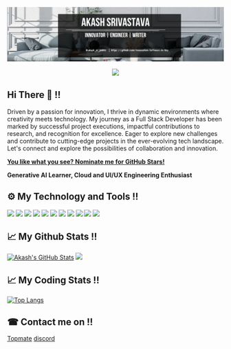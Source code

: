 
<a href="" float="center">
  <img src="https://github.com/Innovation-Software-in-Sky/.github/blob/main/profile/images/20231227_181640_0000.png" />
</a>
<p align="center">
  <a href="" float="center"><img src="https://komarev.com/ghpvc/?username=Innovation-Software-in-Sky&color=blue"/></a>
</p>

## Hi There 👋 !!
<p align="centre">Driven by a passion for innovation, I thrive in dynamic environments where creativity meets technology. My journey as a Full Stack Developer has been marked by successful project executions, impactful contributions to research, and recognition for excellence. Eager to explore new challenges and contribute to cutting-edge projects in the ever-evolving tech landscape. Let's connect and explore the possibilities of collaboration and innovation.</p>

[**You like what you see? Nominate me for GitHub Stars!**](https://stars.github.com/nominate/)

<b>Generative AI Learner, Cloud and UI/UX Engineering Enthusiast</b>

## ⚙️ My Technology and Tools !!
![](https://img.shields.io/badge/Development_Tool-Visual_Studio-informational?style=flat&logo=<LOGO_NAME>&logoColor=white&color=2bbc8a)
![](https://img.shields.io/badge/OOPs_Programing-JAVA,TYPESCRIPT-informational?style=flat&logo=<LOGO_NAME>&logoColor=white&color=2bbc8a)
![](https://img.shields.io/badge/Machine_Learning-Python-informational?style=flat&logo=<LOGO_NAME>&logoColor=white&color=2bbc8a)
![](https://img.shields.io/badge/Operating_System-Windows,Mac-informational?style=flat&logo=<LOGO_NAME>&logoColor=white&color=2bbc8a)
![](https://img.shields.io/badge/Cloud_Computing-SAP_BusinessTechnologyPlatform-informational?style=flat&logo=<LOGO_NAME>&logoColor=white&color=2bbc8a)
![](https://img.shields.io/badge/Database-SQL,MongoDB,PostgrSQL,SQLite,SAP_HANA-informational?style=flat&logo=<LOGO_NAME>&logoColor=white&color=2bbc8a)
![](https://img.shields.io/badge/Frontend-Angular,React-informational?style=flat&logo=<LOGO_NAME>&logoColor=white&color=2bbc8a)
![](https://img.shields.io/badge/Backend-Node.Js/Express.Js,Java_Spring,JDBC-informational?style=flat&logo=<LOGO_NAME>&logoColor=white&color=2bbc8a)
![](https://img.shields.io/badge/API-REST-informational?style=flat&logo=<LOGO_NAME>&logoColor=white&color=2bbc8a)
![](https://img.shields.io/badge/LLM-OpenAI,VertexAI,Palm-informational?style=flat&logo=<LOGO_NAME>&logoColor=white&color=2bbc8a)
![](https://img.shields.io/badge/Packages-NPM,yarn,pip-informational?style=flat&logo=<LOGO_NAME>&logoColor=white&color=2bbc8a)

## 📈 My Github Stats !!
[![Akash's GitHub Stats](https://github-readme-stats.vercel.app/api?username=sky-ether-public&hide=issues&count_private=true&show_icons=true&theme=calm)](https://github.com/sky-ether-public/github-readme-stats)
<a href="http://www.github.com/sky-ether-public"><img src="https://github-readme-streak-stats.herokuapp.com/?user=sky-ether-public&stroke=ffffff&background=171717&ring=0891b2&fire=0891b2&currStreakNum=ffffff&currStreakLabel=0891b2&sideNums=ffffff&sideLabels=ffffff&dates=ffffff&hide_border=true" /></a>

## 📈 My Coding Stats !!
[![Top Langs](https://github-readme-stats.vercel.app/api/top-langs/?username=sky-ether-public&layout=compact&theme=calm)](https://github.com/sky-ether-public/github-readme-stats)

## ☎ Contact me on !!
[Topmate](https://topmate.io/akash_sr_public)
[discord](https://discord.gg/bX9qnBHM)

